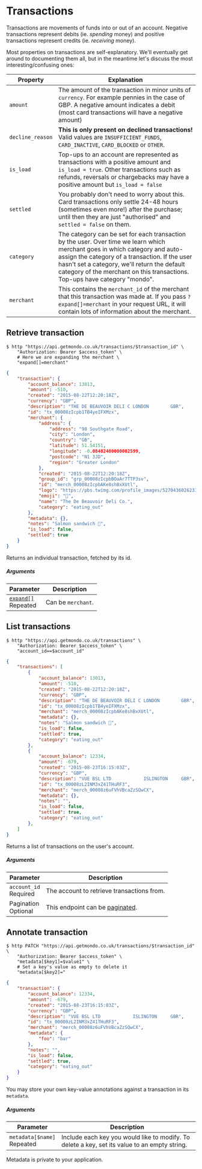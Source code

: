 # Transactions

Transactions are movements of funds into or out of an account. Negative transactions represent debits (ie. *spending* money) and positive transactions represent credits (ie. *receiving* money).


Most properties on transactions are self-explanatory. We'll eventually get around to documenting them all, but in the meantime
let's discuss the most interesting/confusing ones:

Property         | Explanation
---------------- | --------------
`amount`         | The amount of the transaction in minor units of `currency`. For example pennies in the case of GBP. A negative amount indicates a debit (most card transactions will have a negative amount)
`decline_reason` | **This is only present on declined transactions!** Valid values are `INSUFFICIENT_FUNDS`, `CARD_INACTIVE`, `CARD_BLOCKED` or `OTHER`.
`is_load`        | Top-ups to an account are represented as transactions with a positive amount and `is_load = true`. Other transactions such as refunds, reversals or chargebacks may have a positive amount but `is_load = false`
`settled`        | You probably don't need to worry about this. Card transactions only settle 24-48 hours (sometimes even more!) after the purchase; until then they are just "authorised" and `settled = false` on them.
`category`       | The category can be set for each transaction by the user. Over time we learn which merchant goes in which category and auto-assign the category of a transaction. If the user hasn't set a category, we'll return the default category of the merchant on this transactions. Top-ups have category "mondo".
`merchant`       | This contains the `merchant_id` of the merchant that this transaction was made at. If you pass `?expand[]=merchant` in your request URL, it will contain lots of information about the merchant.

## Retrieve transaction

```shell
$ http "https://api.getmondo.co.uk/transactions/$transaction_id" \
    "Authorization: Bearer $access_token" \
    # Here we are expanding the merchant \
    "expand[]=merchant"
```

```json
{
    "transaction": {
        "account_balance": 13013,
        "amount": -510,
        "created": "2015-08-22T12:20:18Z",
        "currency": "GBP",
        "description": "THE DE BEAUVOIR DELI C LONDON        GBR",
        "id": "tx_00008zIcpb1TB4yeIFXMzx",
        "merchant": {
            "address": {
                "address": "98 Southgate Road",
                "city": "London",
                "country": "GB",
                "latitude": 51.54151,
                "longitude": -0.08482400000002599,
                "postcode": "N1 3JD",
                "region": "Greater London"
            },
            "created": "2015-08-22T12:20:18Z",
            "group_id": "grp_00008zIcpbBOaAr7TTP3sv",
            "id": "merch_00008zIcpbAKe8shBxXUtl",
            "logo": "https://pbs.twimg.com/profile_images/527043602623389696/68_SgUWJ.jpeg",
            "emoji": "🍞",
            "name": "The De Beauvoir Deli Co.",
            "category": "eating_out"
        },
        "metadata": {},
        "notes": "Salmon sandwich 🍞",
        "is_load": false,
        "settled": true
    }
}
```

Returns an individual transaction, fetched by its id.

##### Arguments

<span class="hide">Parameter</span> | <span class="hide">Description</span>
------------------------------------|--------------------------------------
[`expand[]`](#expanding-objects)<br><span class="label">Repeated</span>|Can be `merchant`.


## List transactions

```shell
$ http "https://api.getmondo.co.uk/transactions" \
    "Authorization: Bearer $access_token" \
    "account_id==$account_id"
```

```json
{
    "transactions": [
        {
            "account_balance": 13013,
            "amount": -510,
            "created": "2015-08-22T12:20:18Z",
            "currency": "GBP",
            "description": "THE DE BEAUVOIR DELI C LONDON        GBR",
            "id": "tx_00008zIcpb1TB4yeIFXMzx",
            "merchant": "merch_00008zIcpbAKe8shBxXUtl",
            "metadata": {},
            "notes": "Salmon sandwich 🍞",
            "is_load": false,
            "settled": true,
            "category": "eating_out"
        },
        {
            "account_balance": 12334,
            "amount": -679,
            "created": "2015-08-23T16:15:03Z",
            "currency": "GBP",
            "description": "VUE BSL LTD            ISLINGTON     GBR",
            "id": "tx_00008zL2INM3xZ41THuRF3",
            "merchant": "merch_00008z6uFVhVBcaZzSQwCX",
            "metadata": {},
            "notes": "",
            "is_load": false,
            "settled": true,
            "category": "eating_out"
        },
    ]
}
```

Returns a list of transactions on the user's account.

##### Arguments

<span class="hide">Parameter</span> | <span class="hide">Description</span>
------------------------------------|--------------------------------------
`account_id`<br><span class="label notice">Required</span>|The account to retrieve transactions from.
Pagination<br><span class="label">Optional</span>|This endpoint can be [paginated](#pagination).

## Annotate transaction

```shell
$ http PATCH "https://api.getmondo.co.uk/transactions/$transaction_id" \
    "Authorization: Bearer $access_token" \
    "metadata[$key1]=$value1" \
    # Set a key's value as empty to delete it
    "metadata[$key2]="
```

```json
{
    "transaction": {
        "account_balance": 12334,
        "amount": -679,
        "created": "2015-08-23T16:15:03Z",
        "currency": "GBP",
        "description": "VUE BSL LTD            ISLINGTON     GBR",
        "id": "tx_00008zL2INM3xZ41THuRF3",
        "merchant": "merch_00008z6uFVhVBcaZzSQwCX",
        "metadata": {
            "foo": "bar"
        },
        "notes": "",
        "is_load": false,
        "settled": true,
        "category": "eating_out"
    }
}
```

You may store your own key-value annotations against a transaction in its `metadata`.

##### Arguments

<span class="hide">Parameter</span> | <span class="hide">Description</span>
------------------------------------|--------------------------------------
`metadata[$name]`<br><span class="label">Repeated</span>|Include each key you would like to modify. To delete a key, set its value to an empty string.|

<aside class="notice">
Metadata is private to your application.
</aside>
